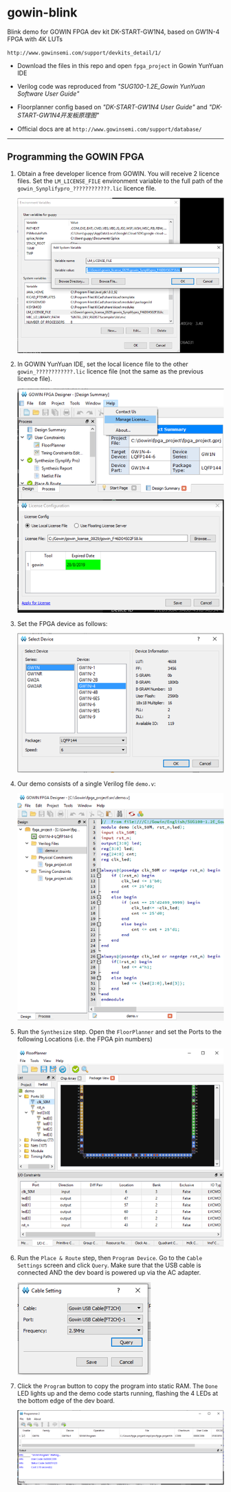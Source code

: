 # gowin-blink
Blink demo for GOWIN FPGA dev kit DK-START-GW1N4, based on GW1N-4 FPGA with 4K LUTs

`http://www.gowinsemi.com/support/devkits_detail/1/`

- Download the files in this repo and open `fpga_project` in Gowin YunYuan IDE

- Verilog code was reproduced from _"SUG100-1.2E_Gowin YunYuan Software User Guide"_

- Floorplanner config based on _"DK-START-GW1N4 User Guide"_
    and _"DK-START-GW1N4开发板原理图"_

- Official docs are at `http://www.gowinsemi.com/support/database/`

-----
## Programming the GOWIN FPGA

1. Obtain a free developer licence from GOWIN. You will receive 2 licence files. 
    Set the `LM_LICENSE_FILE` environment
    variable to the full path of the `gowin_Synplifypro_????????????.lic` licence file.

    <img alt="" src="https://raw.githubusercontent.com/lupyuen/gowin-blink/master/images/gowin-licence.png">

1. In GOWIN YunYuan IDE, set the local licence file to the other
    `gowin_????????????.lic` licence file (not the same as the previous licence file).

    <img alt="" src="https://raw.githubusercontent.com/lupyuen/gowin-blink/master/images/gowin-licence2.png">

1. Set the FPGA device as follows:

    <img alt="" src="https://raw.githubusercontent.com/lupyuen/gowin-blink/master/images/gowin-device.png">

1. Our demo consists of a single Verilog file `demo.v`:

    <img alt="" src="https://raw.githubusercontent.com/lupyuen/gowin-blink/master/images/gowin-source.png">

1. Run the `Synthesize` step.  Open the `FloorPlanner` and set the Ports to the
    following Locations (i.e. the FPGA pin numbers)

    <img alt="" src="https://raw.githubusercontent.com/lupyuen/gowin-blink/master/images/gowin-floorplanner.png">

1. Run the `Place & Route` step, then `Program Device`.  Go to the `Cable Settings` screen and click `Query`.  Make sure that the USB cable is connected AND the dev board is powered up via the AC adapter.

    <img alt="" src="https://raw.githubusercontent.com/lupyuen/gowin-blink/master/images/gowin-programmer-cable.png">

1. Click the `Program` button to copy the program into static RAM. The `Done` LED lights up and the demo code starts running, flashing the 4 LEDs at the bottom edge of the dev board.

    <img alt="" src="https://raw.githubusercontent.com/lupyuen/gowin-blink/master/images/gowin-programmer.png">

